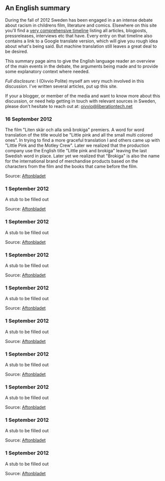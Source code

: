 An English summary 
-------------------

During the fall of 2012 Sweden has been engaged in a an intense debate about racism in childrens film, literature and comics. Elsewhere on this site you'll find a [very comprehensive timeline](/thedebate) listing all articles, blogposts, pressreleases,  interviews etc that have. Every entry on that timeline also contains a link to a Google translate version, which will give you rough idea about what's being said. But machine translation still leaves a great deal to be desired.

This summary page  aims to give the English language reader an overview of the main events in the debate, the arguments being made and to provide some explanatory context where needed.

_Full disclosure_: I (Oivvio Polite) myself am very much involved in this discussion. I've written several articles, put up this site. 

If your a blogger, or member of the media and want to know more about this discussion, or need help getting in touch with relevant sources in Sweden, please don't hesitate to reach out at: oivvio@liberationtech.net 




### 16 September 2012

The film "Liten skär och alla små brokiga" premiers. A word for word translation of the title would be "Little pink and all the small multi colored ones". In trying to find a more graceful translation I and others came up with "Little Pink and the Motley Crew". Later we realized that the production company use the English title "Little pink and brokiga" leaving the last Swedish word in place. Later yet we realized that "Brokiga" is also the name for the international brand of merchandise products based on the characters from the film and the books that came before the film.



Source: [Aftonbladet](http://www.aftonbladet.se/nyheter/article15499308.ab)


### 1 September 2012

A stub to be filled out 

Source: [Aftonbladet](http://www.aftonbladet.se/nyheter/article15499308.ab)


### 1 September 2012

A stub to be filled out 

Source: [Aftonbladet](http://www.aftonbladet.se/nyheter/article15499308.ab)

### 1 September 2012

A stub to be filled out 

Source: [Aftonbladet](http://www.aftonbladet.se/nyheter/article15499308.ab)


### 1 September 2012

A stub to be filled out 

Source: [Aftonbladet](http://www.aftonbladet.se/nyheter/article15499308.ab)


### 1 September 2012

A stub to be filled out 

Source: [Aftonbladet](http://www.aftonbladet.se/nyheter/article15499308.ab)


### 1 September 2012

A stub to be filled out 

Source: [Aftonbladet](http://www.aftonbladet.se/nyheter/article15499308.ab)


### 1 September 2012

A stub to be filled out 

Source: [Aftonbladet](http://www.aftonbladet.se/nyheter/article15499308.ab)


### 1 September 2012

A stub to be filled out 

Source: [Aftonbladet](http://www.aftonbladet.se/nyheter/article15499308.ab)


### 1 September 2012

A stub to be filled out 

Source: [Aftonbladet](http://www.aftonbladet.se/nyheter/article15499308.ab)



